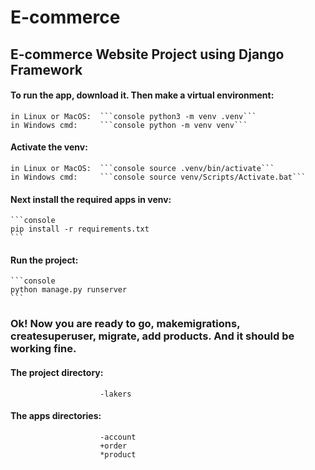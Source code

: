 # E-commerce
## E-commerce Website Project using Django Framework

#### To run the app, download it. Then make a virtual environment:
    in Linux or MacOS:  ```console python3 -m venv .venv```
    in Windows cmd:     ```console python -m venv venv```

#### Activate the venv:
    in Linux or MacOS:  ```console source .venv/bin/activate```
    in Windows cmd:     ```console source venv/Scripts/Activate.bat```

#### Next install the required apps in venv:
    ```console 
    pip install -r requirements.txt
    ```
#### Run the project:
    ```console 
    python manage.py runserver
    ```

### Ok! Now you are ready to go, makemigrations, createsuperuser, migrate, add products. And it should be working fine.

#### The project directory:  
                        -lakers
#### The apps directories:
                        -account
                        +order
                        *product
